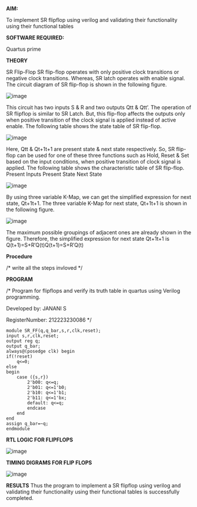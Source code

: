 
**AIM:**

To implement  SR flipflop using verilog and validating their functionality using their functional tables

**SOFTWARE REQUIRED:**

Quartus prime

**THEORY**

SR Flip-Flop SR flip-flop operates with only positive clock transitions or negative clock transitions. Whereas, SR latch operates with enable signal. The circuit diagram of SR flip-flop is shown in the following figure.

![image](https://github.com/naavaneetha/SR-FLIPFLOP-USING-CASE/assets/154305477/0f710028-ad52-4d3e-9276-8714cf023a25)

 
This circuit has two inputs S & R and two outputs Qtt & Qtt’. The operation of SR flipflop is similar to SR Latch. But, this flip-flop affects the outputs only when positive transition of the clock signal is applied instead of active enable. The following table shows the state table of SR flip-flop.

![image](https://github.com/naavaneetha/SR-FLIPFLOP-USING-CASE/assets/154305477/dabfc4f4-87e3-4cbc-9472-f89ee1b5ed30)

 
Here, Qtt & Qt+1t+1 are present state & next state respectively. So, SR flip-flop can be used for one of these three functions such as Hold, Reset & Set based on the input conditions, when positive transition of clock signal is applied. The following table shows the characteristic table of SR flip-flop. Present Inputs Present State Next State

![image](https://github.com/naavaneetha/SR-FLIPFLOP-USING-CASE/assets/154305477/dd90d16c-aec5-4290-a586-e2346b1e9eb5)

 
By using three variable K-Map, we can get the simplified expression for next state, Qt+1t+1. The three variable K-Map for next state, Qt+1t+1 is shown in the following figure.

![image](https://github.com/naavaneetha/SR-FLIPFLOP-USING-CASE/assets/154305477/473efad6-d70b-4ca7-aeb7-898bbfca319f)

 
The maximum possible groupings of adjacent ones are already shown in the figure. Therefore, the simplified expression for next state Qt+1t+1 is Q(t+1)=S+R′Q(t)Q(t+1)=S+R′Q(t)

**Procedure**

/* write all the steps invloved */

**PROGRAM**

/* Program for flipflops and verify its truth table in quartus using Verilog programming. 

Developed by: JANANI S

RegisterNumber: 212223230086
*/
```
module SR_FF(q,q_bar,s,r,clk,reset);
input s,r,clk,reset;
output reg q;
output q_bar;
always@(posedge clk) begin
if(!reset)
	q<=0;
else
begin
	case ({s,r})
		2'b00: q<=q;
		2'b01: q<=1'b0;
		2'b10: q<=1'b1;
		2'b11: q<=1'bx;
		default: q<=q;
		endcase
	end
end
assign q_bar=~q;
endmodule
```
**RTL LOGIC FOR FLIPFLOPS**

![image](https://github.com/SJananisenthilkumar/SR-FLIPFLOP-USING-CASE/assets/144871139/4fe18697-c038-4287-a637-37e0da271f60)

**TIMING DIGRAMS FOR FLIP FLOPS**

![image](https://github.com/SJananisenthilkumar/SR-FLIPFLOP-USING-CASE/assets/144871139/18433d93-3880-4415-8cda-df5ba71ca200)

**RESULTS**
Thus the program to implement a SR flipflop using verilog and validating their functionality using their functional tables is successfully completed.
